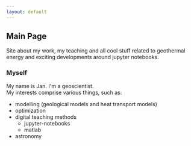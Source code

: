 ```yaml
---
layout: default
---
```


## Main Page

Site about my work, my teaching and all cool stuff related to geothermal energy and exciting developments around jupyter notebooks.  

### Myself  
My name is Jan. I'm a geoscientist.  
My interests comprise various things, such as:  

* modelling (geological models and heat transport models)  
* optimization  
* digital teaching methods  
    * jupyter-notebooks  
    * matlab
* astronomy 

